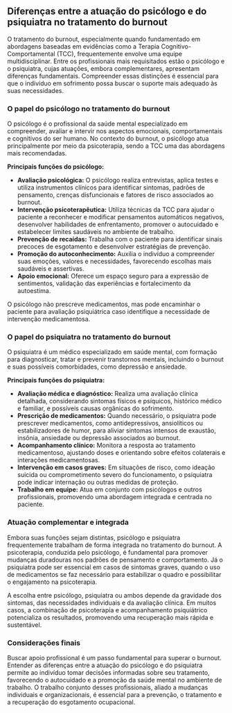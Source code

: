
## Diferenças entre a atuação do psicólogo e do psiquiatra no tratamento do burnout

O tratamento do burnout, especialmente quando fundamentado em abordagens baseadas em evidências como a Terapia Cognitivo-Comportamental (TCC), frequentemente envolve uma equipe multidisciplinar. Entre os profissionais mais requisitados estão o psicólogo e o psiquiatra, cujas atuações, embora complementares, apresentam diferenças fundamentais. Compreender essas distinções é essencial para que o indivíduo em sofrimento possa buscar o suporte mais adequado às suas necessidades.

### O papel do psicólogo no tratamento do burnout

O psicólogo é o profissional da saúde mental especializado em compreender, avaliar e intervir nos aspectos emocionais, comportamentais e cognitivos do ser humano. No contexto do burnout, o psicólogo atua principalmente por meio da psicoterapia, sendo a TCC uma das abordagens mais recomendadas.

**Principais funções do psicólogo:**

- **Avaliação psicológica:** O psicólogo realiza entrevistas, aplica testes e utiliza instrumentos clínicos para identificar sintomas, padrões de pensamento, crenças disfuncionais e fatores de risco associados ao burnout.
- **Intervenção psicoterapêutica:** Utiliza técnicas da TCC para ajudar o paciente a reconhecer e modificar pensamentos automáticos negativos, desenvolver habilidades de enfrentamento, promover o autocuidado e estabelecer limites saudáveis no ambiente de trabalho.
- **Prevenção de recaídas:** Trabalha com o paciente para identificar sinais precoces de esgotamento e desenvolver estratégias de prevenção.
- **Promoção do autoconhecimento:** Auxilia o indivíduo a compreender suas emoções, valores e necessidades, favorecendo escolhas mais saudáveis e assertivas.
- **Apoio emocional:** Oferece um espaço seguro para a expressão de sentimentos, validação das experiências e fortalecimento da autoestima.

O psicólogo não prescreve medicamentos, mas pode encaminhar o paciente para avaliação psiquiátrica caso identifique a necessidade de intervenção medicamentosa.

### O papel do psiquiatra no tratamento do burnout

O psiquiatra é um médico especializado em saúde mental, com formação para diagnosticar, tratar e prevenir transtornos mentais, incluindo o burnout e suas possíveis comorbidades, como depressão e ansiedade.

**Principais funções do psiquiatra:**

- **Avaliação médica e diagnóstico:** Realiza uma avaliação clínica detalhada, considerando sintomas físicos e psíquicos, histórico médico e familiar, e possíveis causas orgânicas do sofrimento.
- **Prescrição de medicamentos:** Quando necessário, o psiquiatra pode prescrever medicamentos, como antidepressivos, ansiolíticos ou estabilizadores de humor, para aliviar sintomas intensos de exaustão, insônia, ansiedade ou depressão associados ao burnout.
- **Acompanhamento clínico:** Monitora a resposta ao tratamento medicamentoso, ajustando doses e orientando sobre efeitos colaterais e interações medicamentosas.
- **Intervenção em casos graves:** Em situações de risco, como ideação suicida ou comprometimento severo do funcionamento, o psiquiatra pode indicar internação ou outras medidas de proteção.
- **Trabalho em equipe:** Atua em conjunto com psicólogos e outros profissionais, promovendo uma abordagem integrada e centrada no paciente.

### Atuação complementar e integrada

Embora suas funções sejam distintas, psicólogo e psiquiatra frequentemente trabalham de forma integrada no tratamento do burnout. A psicoterapia, conduzida pelo psicólogo, é fundamental para promover mudanças duradouras nos padrões de pensamento e comportamento. Já o psiquiatra pode ser essencial em casos de sintomas graves, quando o uso de medicamentos se faz necessário para estabilizar o quadro e possibilitar o engajamento na psicoterapia.

A escolha entre psicólogo, psiquiatra ou ambos depende da gravidade dos sintomas, das necessidades individuais e da avaliação clínica. Em muitos casos, a combinação de psicoterapia e acompanhamento psiquiátrico potencializa os resultados, promovendo uma recuperação mais rápida e sustentável.

### Considerações finais

Buscar apoio profissional é um passo fundamental para superar o burnout. Entender as diferenças entre a atuação do psicólogo e do psiquiatra permite ao indivíduo tomar decisões informadas sobre seu tratamento, favorecendo o autocuidado e a promoção da saúde mental no ambiente de trabalho. O trabalho conjunto desses profissionais, aliado a mudanças individuais e organizacionais, é essencial para a prevenção, o tratamento e a recuperação do esgotamento ocupacional.
```

